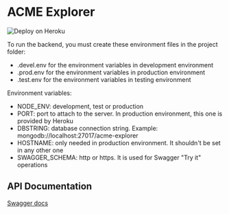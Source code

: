 # ACME Explorer

![Deploy on Heroku](https://github.com/Proyecto-FIS/coffaine-sales/workflows/Deploy%20on%20Heroku/badge.svg?branch=main)

To run the backend, you must create these environment files in the project folder:
- .devel.env for the environment variables in development environment
- .prod.env for the environment variables in production environment
- .test.env for the environment variables in testing environment

Environment variables:
- NODE_ENV: development, test or production
- PORT: port to attach to the server. In production environment, this one is provided by Heroku
- DBSTRING: database connection string. Example: mongodb://localhost:27017/acme-explorer
- HOSTNAME: only needed in production environment. It shouldn't be set in any other one
- SWAGGER_SCHEMA: http or https. It is used for Swagger "Try it" operations

## API Documentation
[Swagger docs](https://acmeexplorer.herokuapp.com/api-docs)
